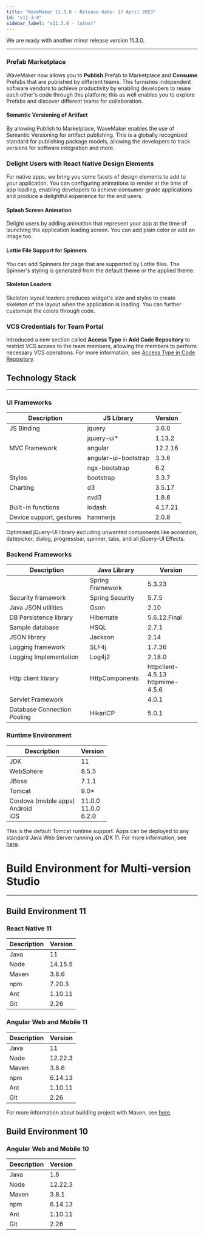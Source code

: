 ```yaml
---
title: "WaveMaker 11.3.0 - Release date: 17 April 2023"
id: "v11-3-0"
sidebar_label: "v11.3.0 - latest"
---
```

We are ready with another minor release version 11.3.0. 

---


### Prefab Marketplace

WaveMaker now allows you to **Publish** Prefab to Marketplace and **Consume** Prefabs that are published by different teams. This furnishes independent software vendors to achieve productivity by enabling developers to reuse each other's code through this platform; this as well enables you to explore Prefabs and discover different teams for collaboration.

#### Semantic Versioning of Artifact

By allowing Publish to Marketplace, WaveMaker enables the use of Semantic Versioning for artifact publishing. This is a globally recognized standard for publishing package models, allowing the developers to track versions for software integration and more. 

### Delight Users with React Native Design Elements

For native apps, we bring you some facets of design elements to add to your application. You can configuring animations to render at the time of app loading, enabling developers to achieve consumer-grade applications and produce a delightful experience for the end users. 

#### Splash Screen Animation

Delight users by adding animation that represent your app at the time of launching the application loading screen. You can add plain color or add an image too.

#### Lottie File Support for Spinners

You can add Spinners for page that are supported by Lottie files. The Spinner's styling is generated from the default theme or the applied theme.

#### Skeleton Loaders

Skeleton layout loaders produces widget's size and styles to create skeleton of the layout when the application is loading. You can further customize the colors through code.

### VCS Credentials for Team Portal

Introduced a new section called **Access Type** in **Add Code Repository** to restrict VCS access to the team members, allowing the members to perform necessary VCS operations. For more information, see [Access Type in Code Repository](/learn/teams/code-repository#access-type).

## Technology Stack

---

### UI Frameworks

| Description | JS Library | Version |
| --- | --- | --- |
| JS Binding | jquery | 3.6.0 |
|  | jquery-ui* | 1.13.2 |
| MVC Framework | angular| 12.2.16|
|  | angular-ui-bootstrap | 3.3.6 |
|  | ngx-bootstrap | 6.2 |
| Styles | bootstrap | 3.3.7 |
| Charting | d3 | 3.5.17 |
|  | nvd3 | 1.8.6 |
| Built-in functions | lodash | 4.17.21|
| Device support, gestures | hammerjs | 2.0.8 |

Optimised jQuery-UI library excluding unwanted components like accordion, datepicker, dialog, progressbar, spinner, tabs, and all jQuery-UI Effects.

### Backend Frameworks

| Description | Java Library | Version |
| --- | --- | --- |
|  | Spring Framework  | 5.3.23|
| Security framework | Spring Security | 5.7.5|
| Java JSON utilities | Gson  |  2.10 |
| DB Persistence library | Hibernate |  5.6.12.Final|
| Sample database | HSQL |2.7.1 |
| JSON library | Jackson | 2.14|
| Logging framework | SLF4j | 1.7.36 |
| Logging Implementation | Log4j2 | 2.18.0|
| Http client library | HttpComponents | httpclient- 4.5.13 <br/> httpmime- 4.5.6 |
| Servlet Framework |  | 4.0.1 |
|Database Connection Pooling | HikariCP | 5.0.1 |

### Runtime Environment

| Description | Version |
| --- | --- |
| JDK | 11 |
| WebSphere | 8.5.5 |
| JBoss | 7.1.1 |
| Tomcat | 9.0* |
| Cordova (mobile apps) <br/> Android <br/> iOS |<span>11.0.0 <br/> 11.0.0</span>  <br/> 6.2.0 |

This is the default Tomcat runtime support. Apps can be deployed to any standard Java Web Server running on JDK 11. For more information, see [here](/learn/app-development/deployment/deployment-web-server).

# Build Environment for Multi-version Studio
---

## Build Environment 11 

### React Native 11

|Description|	Version|
|---|---|
|Java |11 |
|Node|14.15.5|
|Maven | 3.8.6|
|npm | 7.20.3|
|Ant|	1.10.11|
|Git|	2.26| 

### Angular Web and Mobile 11

|Description|	Version|
|---|---|
|Java | 11 |
|Node | 12.22.3|
|Maven| 3.8.6|
|npm |	6.14.13|
|Ant|	1.10.11|
|Git|	2.26| 

For more information about building project with Maven, see [here](/learn/app-development/deployment/building-with-maven).

## Build Environment 10

### Angular Web and Mobile 10

|Description|	Version|
|---|---|
|Java |1.8 |
|Node | 12.22.3|
|Maven|	3.8.1|
|npm |	6.14.13|
|Ant|	1.10.11|
|Git|	2.26| 
